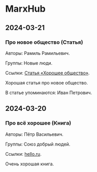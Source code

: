 # MarxHub

## 2024-03-21

### Про новое общество (Статья)

Авторы: Рамиль Рамильевич.

Группы: Новые люди.

Ссылки: [Статья «Хорошее общество»](https://example.com/nova).

Хорошая статья про новое общество.

В статье упоминаются: Иван Петрович.

## 2024-03-20

### Про всё хорошее (Книга)

Авторы: Пётр Васильевич.

Группы: Союз добрый людей.

Ссылки: [hello.ru](https://hello.ru/12).

Очень хорошая книга.
